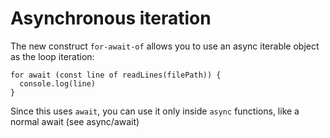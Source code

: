 # Asynchronous iteration

The new construct ```for-await-of``` allows you to use an async iterable object as the loop iteration:

```
for await (const line of readLines(filePath)) {
  console.log(line)
}
```

Since this uses ```await```, you can use it only inside ```async``` functions, like a normal await (see async/await)